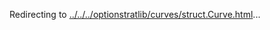 Redirecting to
[../../../optionstratlib/curves/struct.Curve.html](../../../optionstratlib/curves/struct.Curve.html)\...
